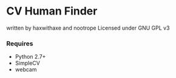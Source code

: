 # CV Human Finder

written by haxwithaxe and nootrope
Licensed under GNU GPL v3

### Requires
* Python 2.7+
* SimpleCV
* webcam

